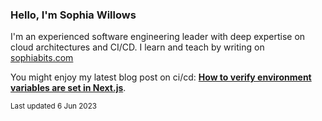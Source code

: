 ### Hello, I'm Sophia Willows

I'm an experienced software engineering leader with deep expertise on cloud architectures and CI/CD. I learn and teach by writing on [sophiabits.com](https://sophiabits.com/blog)

You might enjoy my latest blog post on ci/cd: **[How to verify environment variables are set in Next.js](https://sophiabits.com/blog/verify-environment-variables-nextjs)**.

<sub>Last updated 6 Jun 2023</sub>
